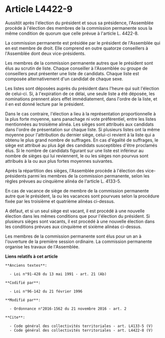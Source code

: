# Article L4422-9

Aussitôt après l'élection du président et sous sa présidence, l'Assemblée procède à l'élection des membres de la commission
permanente sous la même condition de quorum que celle prévue à l'article L. 4422-8. 

La commission permanente est présidée par le président de l'Assemblée qui en est membre de droit. Elle comprend en outre
quatorze conseillers à l'Assemblée dont deux vice-présidents. 

Les membres de la commission permanente autres que le président sont élus au scrutin de liste. Chaque conseiller à
l'Assemblée ou groupe de conseillers peut présenter une liste de candidats. Chaque liste est composée alternativement d'un
candidat de chaque sexe. 

Les listes sont déposées auprès du président dans l'heure qui suit l'élection de celui-ci. Si, à l'expiration de ce délai,
une seule liste a été déposée, les nominations prennent alors effet immédiatement, dans l'ordre de la liste, et il en est
donné lecture par le président. 

Dans le cas contraire, l'élection a lieu à la représentation proportionnelle à la plus forte moyenne, sans panachage ni vote
préférentiel, entre les listes mentionnées au troisième alinéa. Les sièges sont attribués aux candidats dans l'ordre de
présentation sur chaque liste. Si plusieurs listes ont la même moyenne pour l'attribution du dernier siège, celui-ci revient
à la liste qui a obtenu le plus grand nombre de suffrages. En cas d'égalité de suffrages, le siège est attribué au plus âgé
des candidats susceptibles d'être proclamés élus. Si le nombre de candidats figurant sur une liste est inférieur au nombre de
sièges qui lui reviennent, le ou les sièges non pourvus sont attribués à la ou aux plus fortes moyennes suivantes. 

Après la répartition des sièges, l'Assemblée procède à l'élection des vice-présidents parmi les membres de la commission
permanente, selon les règles prévues au cinquième alinéa de l'article L. 4133-5. 

En cas de vacance de siège de membre de la commission permanente autre que le président, la ou les vacances sont pourvues
selon la procédure fixée par les troisième et quatrième alinéas ci-dessus. 

A défaut, et si un seul siège est vacant, il est procédé à une nouvelle élection dans les mêmes conditions que pour
l'élection du président. Si plusieurs sièges sont vacants, il est procédé à une nouvelle élection dans les conditions prévues
aux cinquième et sixième alinéas ci-dessus. 

Les membres de la commission permanente sont élus pour un an à l'ouverture de la première session ordinaire. La commission
permanente organise les travaux de l'Assemblée.

**Liens relatifs à cet article**

	**Anciens textes**:

	  - Loi n°91-428 du 13 mai 1991 - art. 21 (Ab)

	**Codifié par**:

	  - Loi n°96-142 du 21 février 1996

	**Modifié par**:

	  - Ordonnance n°2016-1562 du 21 novembre 2016 - art. 2

	**Cite**:

	  - Code général des collectivités territoriales - art. L4133-5 (V)
	  - Code général des collectivités territoriales - art. L4422-8 (V)

